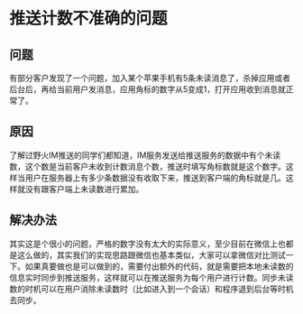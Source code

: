 # 推送计数不准确的问题
## 问题
有部分客户发现了一个问题，加入某个苹果手机有5条未读消息了，杀掉应用或者后台后，再给当前用户发消息，应用角标的数字从5变成1，打开应用收到消息就正常了。

## 原因
了解过野火IM推送的同学们都知道，IM服务发送给推送服务的数据中有个未读数，这个数是当前客户未收到计数消息个数，推送时填写角标数就是这个数字。这样当用户在服务器上有多少条数据没有收取下来，推送到客户端的角标就是几。这样就没有跟客户端上未读数进行累加。

## 解决办法
其实这是个很小的问题，严格的数字没有太大的实际意义，至少目前在微信上也都是这么做的，其实我们的实现思路跟微信也基本类似，大家可以拿微信对比测试一下。如果真要做也是可以做到的，需要付出额外的代码，就是需要把本地未读数的信息实时同步到推送服务，这样就可以在推送服务为每个用户进行计数。同步未读数的时机可以在用户消除未读数时（比如进入到一个会话）和程序退到后台等时机去同步。
